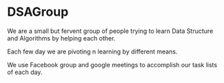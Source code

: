 # DSAGroup

We are a small but fervent group of people trying to learn Data Structure and Algorithms by helping each other.

Each few day we are pivoting n learning by different means.

We use Facebook group and google meetings to accomplish our task lists of each day.
